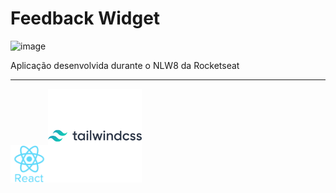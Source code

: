 # Feedback Widget

![image](https://user-images.githubusercontent.com/2619027/166560403-6fcef1c6-e9e5-49f8-9f09-ba94f08271cd.png)

Aplicação desenvolvida durante o NLW8 da Rocketseat

-----
<img src="https://github.com/devicons/devicon/blob/master/icons/react/react-original-wordmark.svg" title="React JS" alt="React JS" width="60" height="60" /><img src="https://github.com/devicons/devicon/blob/master/icons/tailwindcss/tailwindcss-original-wordmark.svg" title="Tailwind CSS" alt="Tailwind CSS" width="150" height="150" />
